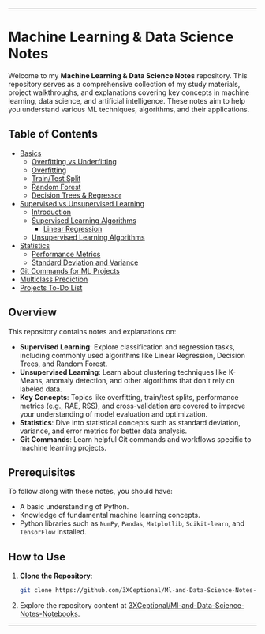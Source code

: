 
---

# Machine Learning & Data Science Notes

Welcome to my **Machine Learning & Data Science Notes** repository. This repository serves as a comprehensive collection of my study materials, project walkthroughs, and explanations covering key concepts in machine learning, data science, and artificial intelligence. These notes aim to help you understand various ML techniques, algorithms, and their applications.

## Table of Contents

- [Basics](./intro_to_Machine_Learning)
  - [Overfitting vs Underfitting](./intro_to_Machine_Learning/overfitting_vs_underfitting.md)
  - [Overfitting](./intro_to_Machine_Learning/overfitting.md)
  - [Train/Test Split](./intro_to_Machine_Learning/train_test_split.md)
  - [Random Forest](./intro_to_Machine_Learning/randomforest.md)
  - [Decision Trees & Regressor](./intro_to_Machine_Learning/DecisionTree_and_DecisionTreeRegressor.md)
- [Supervised vs Unsupervised Learning](./Supervised_vs_Unsupervised)
  - [Introduction](./Supervised_vs_Unsupervised/Intro_Supervised_vs_Unsupervised.md)
  - [Supervised Learning Algorithms](./Supervised_vs_Unsupervised/supervised)
    - [Linear Regression](./Supervised_vs_Unsupervised/supervised/linear_regression.md)
  - [Unsupervised Learning Algorithms](./Supervised_vs_Unsupervised/Unsupervised/kmeans.md)
- [Statistics](./Statistics)
  - [Performance Metrics](./Statistics/performance_measure.md)
  - [Standard Deviation and Variance](./Statistics/standard_deviation_variance.md)
- [Git Commands for ML Projects](./git_commands.md)
- [Multiclass Prediction](./Multiclass_prediction.md)
- [Projects To-Do List](./projects_todo.md)

## Overview

This repository contains notes and explanations on:

- **Supervised Learning**: Explore classification and regression tasks, including commonly used algorithms like Linear Regression, Decision Trees, and Random Forest.
- **Unsupervised Learning**: Learn about clustering techniques like K-Means, anomaly detection, and other algorithms that don't rely on labeled data.
- **Key Concepts**: Topics like overfitting, train/test splits, performance metrics (e.g., RAE, RSS), and cross-validation are covered to improve your understanding of model evaluation and optimization.
- **Statistics**: Dive into statistical concepts such as standard deviation, variance, and error metrics for better data analysis.
- **Git Commands**: Learn helpful Git commands and workflows specific to machine learning projects.

## Prerequisites

To follow along with these notes, you should have:

- A basic understanding of Python.
- Knowledge of fundamental machine learning concepts.
- Python libraries such as `NumPy`, `Pandas`, `Matplotlib`, `Scikit-learn`, and `TensorFlow` installed.

## How to Use

1. **Clone the Repository**:

   ```bash
   git clone https://github.com/3XCeptional/Ml-and-Data-Science-Notes-Notebooks.git
   ```

2. Explore the repository content at [3XCeptional/Ml-and-Data-Science-Notes-Notebooks](https://github.com/3XCeptional/Ml-and-Data-Science-Notes-Notebooks/).

---


